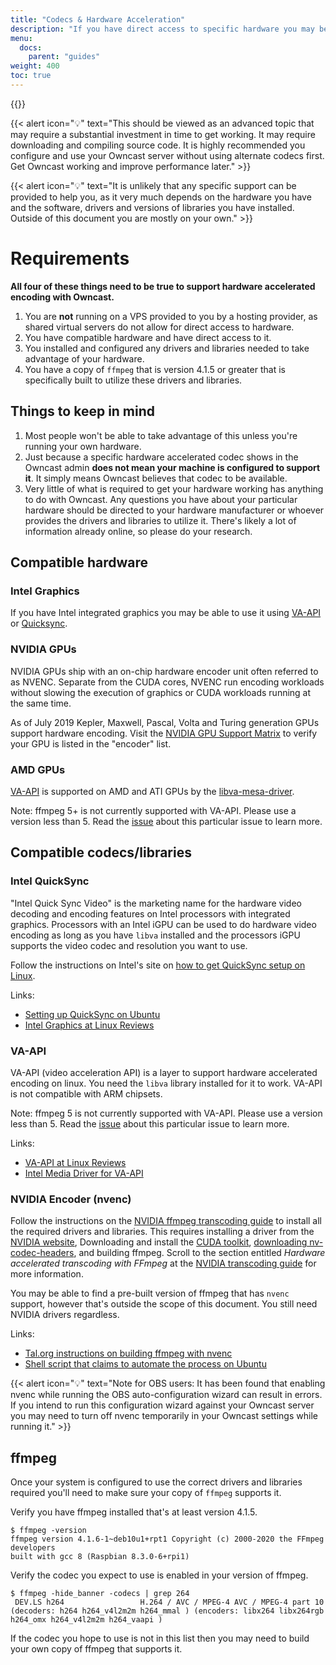 ```yaml
---
title: "Codecs & Hardware Acceleration"
description: "If you have direct access to specific hardware you may be able to increase the performance of your server by using a compatible codec."
menu:
  docs:
    parent: "guides"
weight: 400
toc: true
---
```


{{<versionsupport feature="Hardware accelerated encoding" version="0.0.7">}}

{{< alert icon="💡" text="This should be viewed as an advanced topic that may require a substantial investment in time to get working. It may require downloading and compiling source code. It is highly recommended you configure and use your Owncast server without using alternate codecs first. Get Owncast working and improve performance later." >}}

{{< alert icon="💡" text="It is unlikely that any specific support can be provided to help you, as it very much depends on the hardware you have and the software, drivers and versions of libraries you have installed. Outside of this document you are mostly on your own." >}}

# Requirements

**All four of these things need to be true to support hardware accelerated encoding with Owncast.**

1. You are **not** running on a VPS provided to you by a hosting provider, as shared virtual servers do not allow for direct access to hardware.
1. You have compatible hardware and have direct access to it.
1. You installed and configured any drivers and libraries needed to take advantage of your hardware.
1. You have a copy of `ffmpeg` that is version 4.1.5 or greater that is specifically built to utilize these drivers and libraries.

## Things to keep in mind

1. Most people won't be able to take advantage of this unless you're running your own hardware.
1. Just because a specific hardware accelerated codec shows in the Owncast admin **does not mean your machine is configured to support it**. It simply means Owncast believes that codec to be available.
1. Very little of what is required to get your hardware working has anything to do with Owncast. Any questions you have about your particular hardware should be directed to your hardware manufacturer or whoever provides the drivers and libraries to utilize it. There's likely a lot of information already online, so please do your research.

## Compatible hardware

### Intel Graphics

If you have Intel integrated graphics you may be able to use it using [VA-API](#va-api) or [Quicksync](#intel-quicksync).

### NVIDIA GPUs

NVIDIA GPUs ship with an on-chip hardware encoder unit often referred to as NVENC. Separate from the CUDA cores, NVENC run encoding workloads without slowing the execution of graphics or CUDA workloads running at the same time.

As of July 2019 Kepler, Maxwell, Pascal, Volta and Turing generation GPUs support hardware encoding. Visit the [NVIDIA GPU Support Matrix](https://developer.nvidia.com/video-encode-and-decode-gpu-support-matrix-new#Encoder) to verify your GPU is listed in the "encoder" list.

### AMD GPUs

[VA-API](#va-api) is supported on AMD and ATI GPUs by the [libva-mesa-driver](https://is.gd/ZvSdpo).

Note: ffmpeg 5+ is not currently supported with VA-API. Please use a version less than 5. Read the [issue](https://github.com/owncast/owncast/issues/2071) about this particular issue to learn more.

## Compatible codecs/libraries

### Intel QuickSync

"Intel Quick Sync Video" is the marketing name for the hardware video decoding and encoding features on Intel processors with integrated graphics. Processors with an Intel iGPU can be used to do hardware video encoding as long as you have `libva` installed and the processors iGPU supports the video codec and resolution you want to use.

Follow the instructions on Intel's site on [how to get QuickSync setup on Linux](https://www.intel.com/content/www/us/en/architecture-and-technology/quick-sync-video/quick-sync-video-installation.html).

Links:

- [Setting up QuickSync on Ubuntu](https://wiki.ubuntu.com/IntelQuickSyncVideo)
- [Intel Graphics at Linux Reviews](https://linuxreviews.org/Intel_graphics)

### VA-API

VA-API (video acceleration API) is a layer to support hardware accelerated encoding on linux. You need the `libva` library installed for it to work. VA-API is not compatible with ARM chipsets.

Note: ffmpeg 5 is not currently supported with VA-API. Please use a version less than 5. Read the [issue](https://github.com/owncast/owncast/issues/2071) about this particular issue to learn more.

Links:

- [VA-API at Linux Reviews](https://linuxreviews.org/VAAPI)
- [Intel Media Driver for VA-API](https://github.com/intel/media-driver/)

### NVIDIA Encoder (nvenc)

Follow the instructions on the [NVIDIA ffmpeg transcoding guide](https://developer.nvidia.com/blog/nvidia-ffmpeg-transcoding-guide/) to install all the required drivers and libraries. This requires installing a driver from the [NVIDIA website](https://www.nvidia.com/en-us/drivers/), Downloading and install the [CUDA toolkit](https://developer.nvidia.com/cuda-toolkit), [downloading nv-codec-headers](https://github.com/FFmpeg/nv-codec-headers), and building ffmpeg. Scroll to the section entitled _Hardware accelerated transcoding with FFmpeg_ at the [NVIDIA transcoding guide](https://developer.nvidia.com/blog/nvidia-ffmpeg-transcoding-guide/) for more information.

You may be able to find a pre-built version of ffmpeg that has `nvenc` support, however that's outside the scope of this document. You still need NVIDIA drivers regardless.

Links:

- [Tal.org instructions on building ffmpeg with nvenc](https://www.tal.org/tutorials/ffmpeg_nvidia_encode)
- [Shell script that claims to automate the process on Ubuntu](https://gist.github.com/ransagy/3f6f1a9e5ede6212425f3b36b136216e)

{{< alert icon="💡" text="Note for OBS users: It has been found that enabling nvenc while running the OBS auto-configuration wizard can result in errors. If you intend to run this configuration wizard against your Owncast server you may need to turn off nvenc temporarily in your Owncast settings while running it." >}}

## ffmpeg

Once your system is configured to use the correct drivers and libraries required you'll need to make sure your copy of `ffmpeg` supports it.

Verify you have ffmpeg installed that's at least version 4.1.5.

```
$ ffmpeg -version
ffmpeg version 4.1.6-1~deb10u1+rpt1 Copyright (c) 2000-2020 the FFmpeg developers
built with gcc 8 (Raspbian 8.3.0-6+rpi1)
```

Verify the codec you expect to use is enabled in your version of ffmpeg.

```
$ ffmpeg -hide_banner -codecs | grep 264
 DEV.LS h264                 H.264 / AVC / MPEG-4 AVC / MPEG-4 part 10 (decoders: h264 h264_v4l2m2m h264_mmal ) (encoders: libx264 libx264rgb h264_omx h264_v4l2m2m h264_vaapi )
```

If the codec you hope to use is not in this list then you may need to build your own copy of ffmpeg that supports it.
